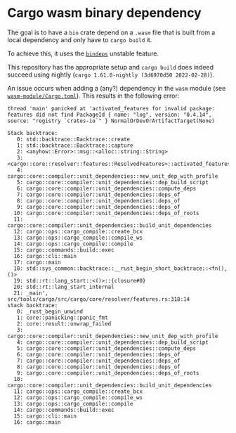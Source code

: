 # Cargo wasm binary dependency

The goal is to have a `bin` crate depend on a `.wasm` file that is built from a local dependency and only have to `cargo build` it.

To achieve this, it uses the [`bindeps`](https://doc.rust-lang.org/nightly/cargo/reference/unstable.html#artifact-dependencies) unstable feature.

This repository has the appropriate setup and `cargo build` does indeed succeed using nightly (`cargo 1.61.0-nightly (3d6970d50 2022-02-28)`).

An issue occurs when adding a (any?) dependency in the `wasm` module (see [`wasm-module/Cargo.toml`](wasm-module/Cargo.toml#L19)). This results in the following error:

```
thread 'main' panicked at 'activated_features for invalid package: features did not find PackageId { name: "log", version: "0.4.14", source: "registry `crates-io`" } NormalOrDevOrArtifactTarget(None)

Stack backtrace:
   0: std::backtrace::Backtrace::create
   1: std::backtrace::Backtrace::capture
   2: <anyhow::Error>::msg::<alloc::string::String>
   3: <cargo::core::resolver::features::ResolvedFeatures>::activated_features_int
   4: cargo::core::compiler::unit_dependencies::new_unit_dep_with_profile
   5: cargo::core::compiler::unit_dependencies::dep_build_script
   6: cargo::core::compiler::unit_dependencies::compute_deps
   7: cargo::core::compiler::unit_dependencies::deps_of
   8: cargo::core::compiler::unit_dependencies::deps_of
   9: cargo::core::compiler::unit_dependencies::deps_of
  10: cargo::core::compiler::unit_dependencies::deps_of_roots
  11: cargo::core::compiler::unit_dependencies::build_unit_dependencies
  12: cargo::ops::cargo_compile::create_bcx
  13: cargo::ops::cargo_compile::compile_ws
  14: cargo::ops::cargo_compile::compile
  15: cargo::commands::build::exec
  16: cargo::cli::main
  17: cargo::main
  18: std::sys_common::backtrace::__rust_begin_short_backtrace::<fn(), ()>
  19: std::rt::lang_start::<()>::{closure#0}
  20: std::rt::lang_start_internal
  21: _main', src/tools/cargo/src/cargo/core/resolver/features.rs:318:14
stack backtrace:
   0: _rust_begin_unwind
   1: core::panicking::panic_fmt
   2: core::result::unwrap_failed
   3: cargo::core::compiler::unit_dependencies::new_unit_dep_with_profile
   4: cargo::core::compiler::unit_dependencies::dep_build_script
   5: cargo::core::compiler::unit_dependencies::compute_deps
   6: cargo::core::compiler::unit_dependencies::deps_of
   7: cargo::core::compiler::unit_dependencies::deps_of
   8: cargo::core::compiler::unit_dependencies::deps_of
   9: cargo::core::compiler::unit_dependencies::deps_of_roots
  10: cargo::core::compiler::unit_dependencies::build_unit_dependencies
  11: cargo::ops::cargo_compile::create_bcx
  12: cargo::ops::cargo_compile::compile_ws
  13: cargo::ops::cargo_compile::compile
  14: cargo::commands::build::exec
  15: cargo::cli::main
  16: cargo::main
  ```
